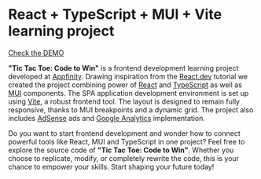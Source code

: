 # React + TypeScript + MUI + Vite learning project

[Check the DEMO](tic-tac-toe.games)

**"Tic Tac Toe: Code to Win"** is a frontend development learning project developed at [Appfinity](https). Drawing inspiration from the [React.dev](https://react.dev) tutorial we created the project combining power of [React](https://react.dev) and [TypeScript](https://www.typescriptlang.org) as well as [MUI](https://mui.com) components. The SPA application development environment is set up using [Vite](https://vitejs.dev), a robust frontend tool. The layout is designed to remain fully responsive, thanks to MUI breakpoints and a dynamic grid. The project also includes [AdSense](https://adsense.google.com/start/) ads and [Google Analytics](https://marketingplatform.google.com/about/analytics/) implementation.

Do you want to start frontend development and wonder how to connect powerful tools like React, MUI and TypeScript in one project? Feel free to explore the source code of **"Tic Tac Toe: Code to Win"**. Whether you choose to replicate, modify, or completely rewrite the code, this is your chance to empower your skills. Start shaping your future today!
